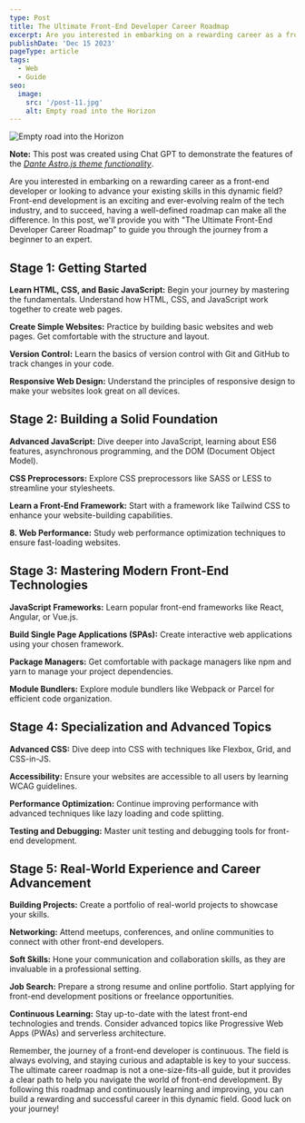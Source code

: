 ```yaml
---
type: Post
title: The Ultimate Front-End Developer Career Roadmap
excerpt: Are you interested in embarking on a rewarding career as a front-end developer or looking to advance your existing skills in this dynamic field?
publishDate: 'Dec 15 2023'
pageType: article
tags:
  - Web
  - Guide
seo:
  image:
    src: '/post-11.jpg'
    alt: Empty road into the Horizon
---
```


![Empty road into the Horizon](/post-11.jpg)

**Note:** This post was created using Chat GPT to demonstrate the features of the _[Dante Astro.js theme functionality](https://justgoodui.com/astro-themes/dante/)_.

Are you interested in embarking on a rewarding career as a front-end developer or looking to advance your existing skills in this dynamic field? Front-end development is an exciting and ever-evolving realm of the tech industry, and to succeed, having a well-defined roadmap can make all the difference. In this post, we'll provide you with "The Ultimate Front-End Developer Career Roadmap" to guide you through the journey from a beginner to an expert.

## Stage 1: Getting Started

**Learn HTML, CSS, and Basic JavaScript:** Begin your journey by mastering the fundamentals. Understand how HTML, CSS, and JavaScript work together to create web pages.

**Create Simple Websites:** Practice by building basic websites and web pages. Get comfortable with the structure and layout.

**Version Control:** Learn the basics of version control with Git and GitHub to track changes in your code.

**Responsive Web Design:** Understand the principles of responsive design to make your websites look great on all devices.

## Stage 2: Building a Solid Foundation

**Advanced JavaScript:** Dive deeper into JavaScript, learning about ES6 features, asynchronous programming, and the DOM (Document Object Model).

**CSS Preprocessors:** Explore CSS preprocessors like SASS or LESS to streamline your stylesheets.

**Learn a Front-End Framework:** Start with a framework like Tailwind CSS to enhance your website-building capabilities.

**8. Web Performance:** Study web performance optimization techniques to ensure fast-loading websites.

## Stage 3: Mastering Modern Front-End Technologies

**JavaScript Frameworks:** Learn popular front-end frameworks like React, Angular, or Vue.js.

**Build Single Page Applications (SPAs):** Create interactive web applications using your chosen framework.

**Package Managers:** Get comfortable with package managers like npm and yarn to manage your project dependencies.

**Module Bundlers:** Explore module bundlers like Webpack or Parcel for efficient code organization.

## Stage 4: Specialization and Advanced Topics

**Advanced CSS:** Dive deep into CSS with techniques like Flexbox, Grid, and CSS-in-JS.

**Accessibility:** Ensure your websites are accessible to all users by learning WCAG guidelines.

**Performance Optimization:** Continue improving performance with advanced techniques like lazy loading and code splitting.

**Testing and Debugging:** Master unit testing and debugging tools for front-end development.

## Stage 5: Real-World Experience and Career Advancement

**Building Projects:** Create a portfolio of real-world projects to showcase your skills.

**Networking:** Attend meetups, conferences, and online communities to connect with other front-end developers.

**Soft Skills:** Hone your communication and collaboration skills, as they are invaluable in a professional setting.

**Job Search:** Prepare a strong resume and online portfolio. Start applying for front-end development positions or freelance opportunities.

**Continuous Learning:** Stay up-to-date with the latest front-end technologies and trends. Consider advanced topics like Progressive Web Apps (PWAs) and serverless architecture.

Remember, the journey of a front-end developer is continuous. The field is always evolving, and staying curious and adaptable is key to your success. The ultimate career roadmap is not a one-size-fits-all guide, but it provides a clear path to help you navigate the world of front-end development. By following this roadmap and continuously learning and improving, you can build a rewarding and successful career in this dynamic field. Good luck on your journey!
